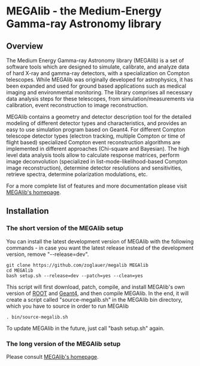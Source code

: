 # MEGAlib - the Medium-Energy Gamma-ray Astronomy library

## Overview

The Medium Energy Gamma-ray Astronomy library (MEGAlib) is a set of software tools which are designed to simulate, calibrate, and analyze data of hard X-ray and gamma-ray detectors, with a specialization on Compton telescopes. While MEGAlib was originally developed for astrophysics, it has been expanded and used for ground based applications such as medical imaging and environmental monitoring. The library comprises all necessary data analysis steps for these telescopes, from simulation/measurements via calibration, event reconstruction to image reconstruction.

MEGAlib contains a geometry and detector description tool for the detailed modeling of different detector types and characteristics, and provides an easy to use simulation program based on Geant4. For different Compton telescope detector types (electron tracking, multiple Compton or time of flight based) specialized Compton event reconstruction algorithms are implemented in different approaches (Chi-square and Bayesian). The high level data analysis tools allow to calculate response matrices, perform image deconvolution (specialized in list-mode-likelihood-based Compton image reconstruction), determine detector resolutions and sensitivities, retrieve spectra, determine polarization modulations, etc.

For a more complete list of features and more documentation please visit [MEGAlib's homepage](http://megalibtoolkit.com).



## Installation

### The short version of the MEGAlib setup

You can install the latest development version of MEGAlib with the following commands - in case you want the latest release instead of the development version, remove "--release=dev".

```
git clone https://github.com/zoglauer/megalib MEGAlib
cd MEGAlib
bash setup.sh --release=dev --patch=yes --clean=yes
```

This script will first download, patch, compile, and install MEGAlib's own version of [ROOT](http://root.cern.ch) and [Geant4](http://geant4.cern.ch), and then compile MEGAlib. In the end, it will create a script called "source-megalib.sh" in the MEGAlib bin directory, which you have to source in order to run MEGAlib

```
. bin/source-megalib.sh
```

To update MEGAlib in the future, just call "bash setup.sh" again.


### The long version of the MEGAlib setup

Please consult [MEGAlib's homepage](http://megalibtoolkit.com).


